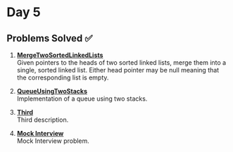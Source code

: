 # Day 5

## Problems Solved ✅

1. **[MergeTwoSortedLinkedLists](MergeTwoSortedLinkedLists.md)**  
   Given pointers to the heads of two sorted linked lists, merge them into a single, sorted linked list. Either head pointer may be null meaning that the corresponding list is empty.

2. **[QueueUsingTwoStacks](QueueUsingTwoStacks.md)**  
   Implementation of a queue using two stacks.

3. **[Third](Third.md)**  
   Third description.

4. **[Mock Interview](MockInterview.png)**  
   Mock Interview problem.